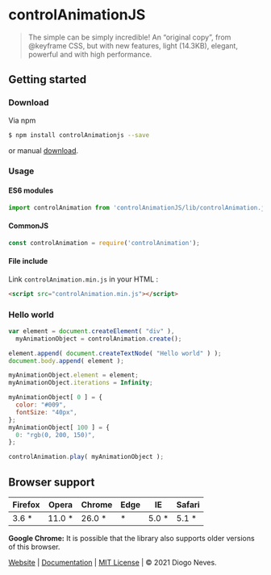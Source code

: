 # controlAnimationJS

<blockquote>
The simple can be simply incredible! An “original copy”, from @keyframe CSS, but with new features, light (14.3KB), elegant, powerful and with high performance. 
</blockquote>

## Getting started

### Download

Via npm

```bash
$ npm install controlAnimationjs --save
```

or manual [download](https://github.com/diogoneves07/controlAnimationJS/archive/master.zip).

### Usage

#### ES6 modules

```javascript
import controlAnimation from 'controlAnimationJS/lib/controlAnimation.js';
```

#### CommonJS

```javascript
const controlAnimation = require('controlAnimation');
```

#### File include

Link `controlAnimation.min.js` in your HTML :

```html
<script src="controlAnimation.min.js"></script>
```

### Hello world

```javascript
var element = document.createElement( "div" ),
  myAnimationObject = controlAnimation.create();

element.append( document.createTextNode( "Hello world" ) );
document.body.append( element );

myAnimationObject.element = element;
myAnimationObject.iterations = Infinity;

myAnimationObject[ 0 ] = {
  color: "#009",
  fontSize: "40px",
};
myAnimationObject[ 100 ] = {
  0: "rgb(0, 200, 150)",
};

controlAnimation.play( myAnimationObject );

```

## Browser support

| Firefox | Opera | Chrome | Edge | IE | Safari |
| --- | --- | --- | --- | --- | --- |
| 3.6 * | 11.0 * | 26.0 * | * | 5.0 * | 5.1 * |
<p>
<strong>Google Chrome:</strong> It is possible that the library also supports older versions of this browser.
</p>

[Website](https://flyneves.com) | [Documentation](https://flyneves.com/en-US/projects/controlAnimationJS/) | [MIT License](LICENSE.md) | © 2021 Diogo Neves.
